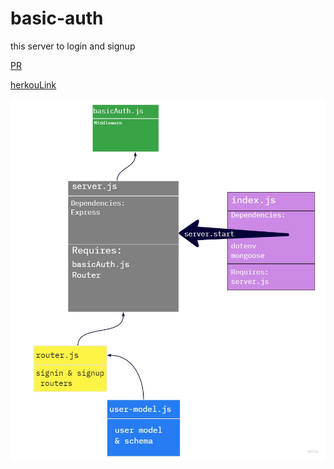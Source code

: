# basic-auth



this server to login and signup



[PR](https://github.com/emanmkhareez/bearer-auth/pulls?q=is%3Apr+is%3Aclosed)

[herkouLink](https://bearerautheman.herokuapp.com/)



![UML](uml6.jpg)
